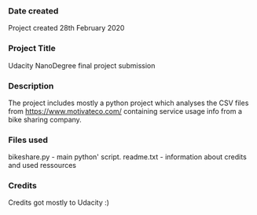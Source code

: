 ### Date created
Project created 28th February 2020

### Project Title
Udacity NanoDegree final project submission

### Description
The project includes mostly a python project which analyses the CSV
files from https://www.motivateco.com/ containing service usage info from a bike sharing company.

### Files used
bikeshare.py - main python' script.
readme.txt   - information about credits and used ressources

### Credits
Credits got mostly to Udacity :)


